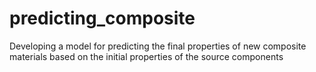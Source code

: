 # predicting_composite
Developing a model for predicting the final properties of new composite materials based on the initial properties of the source components
